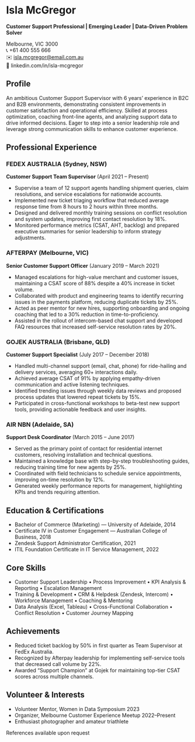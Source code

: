 # Isla McGregor

**Customer Support Professional | Emerging Leader | Data-Driven Problem Solver**

Melbourne, VIC 3000  
📞 +61 400 555 666  
✉️ isla.mcgregor@email.com.au  
🔗 linkedin.com/in/isla-mcgregor

## Profile

An ambitious Customer Support Supervisor with 6 years’ experience in B2C and B2B environments, demonstrating consistent improvements in customer satisfaction and operational efficiency. Skilled at process optimization, coaching front-line agents, and analyzing support data to drive informed decisions. Eager to step into a senior leadership role and leverage strong communication skills to enhance customer experience.

## Professional Experience

### FEDEX AUSTRALIA (Sydney, NSW)

**Customer Support Team Supervisor** (April 2021 – Present)

- Supervise a team of 12 support agents handling shipment queries, claim resolutions, and service escalations for nationwide accounts.
- Implemented new ticket triaging workflow that reduced average response time from 8 hours to 2 hours within three months.
- Designed and delivered monthly training sessions on conflict resolution and system updates, improving first contact resolution by 18%.
- Monitored performance metrics (CSAT, AHT, backlog) and prepared executive summaries for senior leadership to inform strategy adjustments.

### AFTERPAY (Melbourne, VIC)

**Senior Customer Support Officer** (January 2019 – March 2021)

- Managed escalations for high-value merchant and customer issues, maintaining a CSAT score of 88% despite a 40% increase in ticket volume.
- Collaborated with product and engineering teams to identify recurring issues in the payments platform, reducing duplicate tickets by 25%.
- Acted as peer mentor for new hires, supporting onboarding and ongoing coaching that led to a 30% reduction in time-to-proficiency.
- Assisted in the rollout of intercom-based chat support and developed FAQ resources that increased self-service resolution rates by 20%.

### GOJEK AUSTRALIA (Brisbane, QLD)

**Customer Support Specialist** (July 2017 – December 2018)

- Handled multi-channel support (email, chat, phone) for ride-hailing and delivery services, averaging 60+ interactions daily.
- Achieved average CSAT of 91% by applying empathy-driven communication and active listening techniques.
- Identified trending issues through weekly data reviews and proposed process updates that lowered repeat tickets by 15%.
- Participated in cross-functional workshops to beta-test new support tools, providing actionable feedback and user insights.

### AIR NBN (Adelaide, SA)

**Support Desk Coordinator** (March 2015 – June 2017)

- Served as the primary point of contact for residential internet customers, resolving installation and technical questions.
- Maintained a knowledge base with step-by-step troubleshooting guides, reducing training time for new agents by 25%.
- Coordinated with field technicians to schedule service appointments, improving on-time resolution by 12%.
- Generated weekly performance reports for management, highlighting KPIs and trends requiring attention.

## Education & Certifications

- Bachelor of Commerce (Marketing) — University of Adelaide, 2014
- Certificate IV in Customer Engagement — Australian College of Business, 2018
- Zendesk Support Administrator Certification, 2021
- ITIL Foundation Certificate in IT Service Management, 2022

## Core Skills

- Customer Support Leadership • Process Improvement • KPI Analysis & Reporting • Escalation Management
- Training & Development • CRM & Helpdesk (Zendesk, Intercom) • Workforce Management • Coaching & Mentoring
- Data Analysis (Excel, Tableau) • Cross-Functional Collaboration • Conflict Resolution • Customer Journey Mapping

## Achievements

- Reduced ticket backlog by 50% in first quarter as Team Supervisor at FedEx Australia.
- Recognized by Afterpay leadership for implementing self-service tools that decreased call volume by 22%.
- Awarded “Support Champion” at Gojek for maintaining top-tier CSAT scores across multiple channels.

## Volunteer & Interests

- Volunteer Mentor, Women in Data Symposium 2023
- Organizer, Melbourne Customer Experience Meetup 2022–Present
- Enthusiast photographer and amateur triathlete

References available upon request
